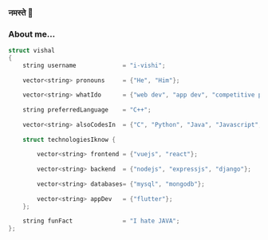 ### नमस्ते :pray:

### About me...  

```cpp
struct vishal
{
    string username             = "i-vishi";
    
    vector<string> pronouns     = {"He", "Him"};
    
    vector<string> whatIdo      = {"web dev", "app dev", "competitive proggramming", "blockchain", "ethereum"};
    
    string preferredLanguage    = "C++";
    
    vector<string> alsoCodesIn  = {"C", "Python", "Java", "Javascript", "Dart", "php", "solidity"};
    
    struct technologiesIknow {
    
        vector<string> frontend = {"vuejs", "react"};
        
        vector<string> backend  = {"nodejs", "expressjs", "django"};
        
        vector<string> databases= {"mysql", "mongodb"};
        
        vector<string> appDev   = {"flutter"};
    };
    
    string funFact              = "I hate JAVA"; 
};
```
<!--
**i-vishi/i-vishi** is a ✨ _special_ ✨ repository because its `README.md` (this file) appears on your GitHub profile.

Here are some ideas to get you started:

- 🔭 I’m currently working on ...
- 🌱 I’m currently learning ...
- 👯 I’m looking to collaborate on ...
- 🤔 I’m looking for help with ...
- 💬 Ask me about ...
- 📫 How to reach me: ...
- 😄 Pronouns: ...
- ⚡ Fun fact: ...
-->
